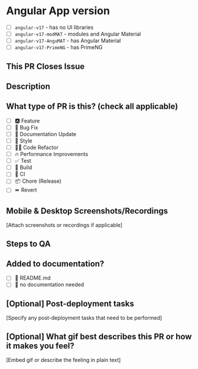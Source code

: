 # Angular App version

- [ ] `angular-v17` - has no UI libraries
- [ ] `angular-v17-modMAT` - modules and Angular Material
- [ ] `angular-v17-AnguMAT` - has Angular Material
- [ ] `angular-v17-PrimeNG` - has PrimeNG

## This PR Closes Issue 


## Description

## What type of PR is this? (check all applicable)
- [ ] 🅰️ Feature
- [ ] 🐛 Bug Fix
- [ ] 📝 Documentation Update
- [ ] 🎨 Style
- [ ] 🧑‍💻 Code Refactor
- [ ] 🔥 Performance Improvements
- [ ] ✅ Test
- [ ] 🤖 Build
- [ ] 🔁 CI
- [ ] 📦 Chore (Release)
- [ ] ⏩ Revert

## Mobile & Desktop Screenshots/Recordings
[Attach screenshots or recordings if applicable]

## Steps to QA

## Added to documentation?
- [ ] 📜 README.md
- [ ] 🙅 no documentation needed

## [Optional] Post-deployment tasks
[Specify any post-deployment tasks that need to be performed]

## [Optional] What gif best describes this PR or how it makes you feel? 
[Embed gif or describe the feeling in plain text]
